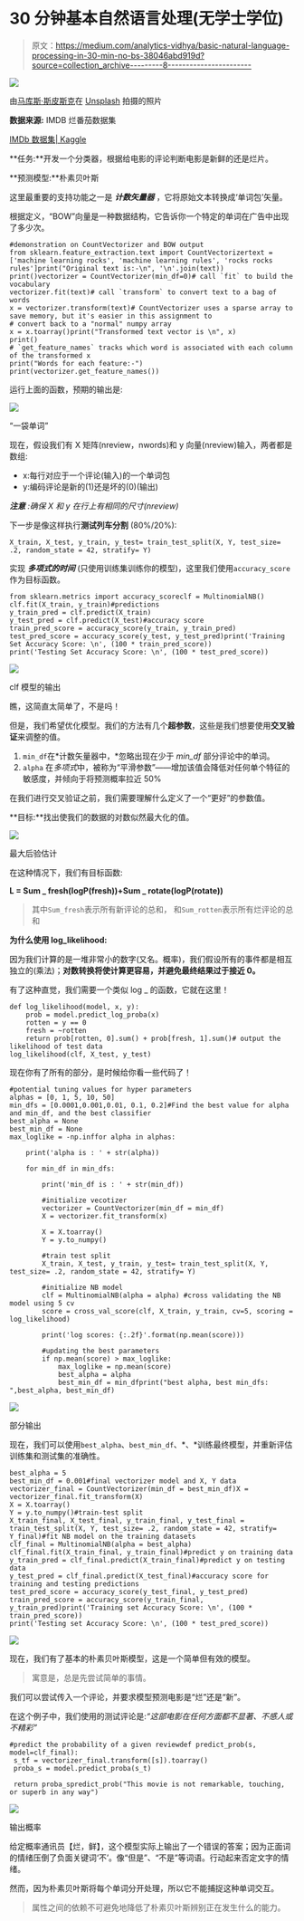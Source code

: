 # 30 分钟基本自然语言处理(无学士学位)

> 原文：<https://medium.com/analytics-vidhya/basic-natural-language-processing-in-30-min-no-bs-38046abd919d?source=collection_archive---------8----------------------->

![](img/087026c92ac90593a422bc0f39503804.png)

由[马库斯·斯皮斯克](https://unsplash.com/@markusspiske?utm_source=medium&utm_medium=referral)在 [Unsplash](https://unsplash.com?utm_source=medium&utm_medium=referral) 拍摄的照片

**数据来源:** IMDB 烂番茄数据集

[IMDb 数据集| Kaggle](https://www.kaggle.com/ashirwadsangwan/imdb-dataset)

**任务:**开发一个分类器，根据给电影的评论判断电影是新鲜的还是烂片。

**预测模型:**朴素贝叶斯

这里最重要的支持功能之一是 ***计数矢量器*** ，它将原始文本转换成‘单词包’矢量。

根据定义，“BOW”向量是一种数据结构，它告诉你一个特定的单词在广告中出现了多少次。

```
#demonstration on CountVectorizer and BOW output 
from sklearn.feature_extraction.text import CountVectorizertext = ['machine learning rocks', 'machine learning rules', 'rocks rocks rules']print("Original text is:-\n", '\n'.join(text))
print()vectorizer = CountVectorizer(min_df=0)# call `fit` to build the vocabulary
vectorizer.fit(text)# call `transform` to convert text to a bag of words
x = vectorizer.transform(text)# CountVectorizer uses a sparse array to save memory, but it's easier in this assignment to 
# convert back to a "normal" numpy array
x = x.toarray()print("Transformed text vector is \n", x)
print()
# `get_feature_names` tracks which word is associated with each column of the transformed x
print("Words for each feature:-")
print(vectorizer.get_feature_names())
```

运行上面的函数，预期的输出是:

![](img/71c4917896ae700e4a293d7501335df7.png)

“一袋单词”

现在，假设我们有 X 矩阵(nreview，nwords)和 y 向量(nreview)输入，两者都是数组:

*   x:每行对应于一个评论(输入)的一个单词包
*   y:编码评论是新的(1)还是坏的(0)(输出)

***注意*** *:确保 X 和 y 在行上有相同的尺寸(nreview)*

下一步是像这样执行**测试列车分割** (80%/20%):

```
X_train, X_test, y_train, y_test= train_test_split(X, Y, test_size= .2, random_state = 42, stratify= Y)
```

实现 ***多项式的时间*** (只使用训练集训练你的模型)，这里我们使用`accuracy_score`作为目标函数。

```
from sklearn.metrics import accuracy_scoreclf = MultinomialNB()
clf.fit(X_train, y_train)#predictions
y_train_pred = clf.predict(X_train)
y_test_pred = clf.predict(X_test)#accuracy score 
train_pred_score = accuracy_score(y_train, y_train_pred)
test_pred_score = accuracy_score(y_test, y_test_pred)print('Training Set Accuracy Score: \n', (100 * train_pred_score))
print('Testing Set Accuracy Score: \n', (100 * test_pred_score))
```

![](img/0a22ee77f4faa380a86ea7f84581c635.png)

clf 模型的输出

瞧，这简直太简单了，不是吗！

但是，我们希望优化模型。我们的方法有几个**超参数**，这些是我们想要使用**交叉验证**来调整的值。

1.  `min_df`在*计数矢量器中，*忽略出现在少于 *min_df* 部分评论中的单词。
2.  `alpha` 在*多项式*中，被称为“平滑参数”——增加该值会降低对任何单个特征的敏感度，并倾向于将预测概率拉近 50%

在我们进行交叉验证之前，我们需要理解什么定义了一个“更好”的参数值。

**目标:**找出使我们的数据的对数似然最大化的值。

![](img/399546702bc5ff21858d6b4f3b8f4e35.png)

最大后验估计

在这种情况下，我们有目标函数:

**L = Sum _ fresh(logP(fresh))+Sum _ rotate(logP(rotate))**

> 其中`Sum_fresh`表示所有新评论的总和，
> 和`Sum_rotten`表示所有烂评论的总和

**为什么使用 log_likelihood:**

因为我们计算的是一堆非常小的数字(又名。概率)，我们假设所有的事件都是相互独立的(乘法)；**对数转换将使计算更容易，并避免最终结果过于接近 0。**

有了这种直觉，我们需要一个类似 log _ 的函数，它就在这里！

```
def log_likelihood(model, x, y):
    prob = model.predict_log_proba(x)
    rotten = y == 0
    fresh = ~rotten
    return prob[rotten, 0].sum() + prob[fresh, 1].sum()# output the likelihood of test data 
log_likelihood(clf, X_test, y_test)
```

现在你有了所有的部分，是时候给你看一些代码了！

```
#potential tuning values for hyper parameters
alphas = [0, 1, 5, 10, 50]
min_dfs = [0.0001,0.001,0.01, 0.1, 0.2]#Find the best value for alpha and min_df, and the best classifier
best_alpha = None
best_min_df = None
max_loglike = -np.inffor alpha in alphas:

    print('alpha is : ' + str(alpha))

    for min_df in min_dfs:

        print('min_df is : ' + str(min_df))

        #initialize vecotizer 
        vectorizer = CountVectorizer(min_df = min_df)
        X = vectorizer.fit_transform(x)

        X = X.toarray()
        Y = y.to_numpy()       

        #train test split
        X_train, X_test, y_train, y_test= train_test_split(X, Y, test_size= .2, random_state = 42, stratify= Y)

        #initialize NB model
        clf = MultinomialNB(alpha = alpha) #cross validating the NB model using 5 cv
        score = cross_val_score(clf, X_train, y_train, cv=5, scoring = log_likelihood)

        print('log scores: {:.2f}'.format(np.mean(score)))

        #updating the best parameters
        if np.mean(score) > max_loglike:
            max_loglike = np.mean(score)
            best_alpha = alpha
            best_min_df = min_dfprint("best alpha, best min_dfs: ",best_alpha, best_min_df)
```

![](img/68395cf4ca6f55c96dc0bedc27157194.png)

部分输出

现在，我们可以使用`best_alpha`、`best_min_df`、*、*训练最终模型，并重新评估训练集和测试集的准确性。

```
best_alpha = 5
best_min_df = 0.001#final vectorizer model and X, Y data
vectorizer_final = CountVectorizer(min_df = best_min_df)X = vectorizer_final.fit_transform(X)
X = X.toarray()
Y = y.to_numpy()#train-test split
X_train_final, X_test_final, y_train_final, y_test_final = train_test_split(X, Y, test_size= .2, random_state = 42, stratify= Y_final)#fit NB model on the training datasets
clf_final = MultinomialNB(alpha = best_alpha)
clf_final.fit(X_train_final, y_train_final)#predict y on training data
y_train_pred = clf_final.predict(X_train_final)#predict y on testing data
y_test_pred = clf_final.predict(X_test_final)#accuracy score for training and testing predictions
test_pred_score = accuracy_score(y_test_final, y_test_pred)
train_pred_score = accuracy_score(y_train_final, y_train_pred)print('Training set Accuracy Score: \n', (100 * train_pred_score))
print('Testing set Accuracy Score: \n', (100 * test_pred_score))
```

![](img/ca7ca9c057d46bec50d49749ea788f08.png)

现在，我们有了基本的朴素贝叶斯模型，这是一个简单但有效的模型。

> 寓意是，总是先尝试简单的事情。

我们可以尝试传入一个评论，并要求模型预测电影是“烂”还是“新”。

在这个例子中，我们使用的测试评论是:*“这部电影在任何方面都不显著、不感人或不精彩”*

```
#predict the probability of a given reviewdef predict_prob(s, model=clf_final):
 s_tf = vectorizer_final.transform([s]).toarray()
 proba_s = model.predict_proba(s_t)

 return proba_spredict_prob("This movie is not remarkable, touching, or superb in any way")
```

![](img/b1748df00eed0b663e40885ce1a357c2.png)

输出概率

给定概率通讯员【烂，鲜】，这个模型实际上输出了一个错误的答案；因为正面词的情绪压倒了负面关键词‘不’。像“但是”、“不是”等词语。行动起来否定文字的情绪。

然而，因为朴素贝叶斯将每个单词分开处理，所以它不能捕捉这种单词交互。

> 属性之间的依赖不可避免地降低了朴素贝叶斯辨别正在发生什么的能力。
